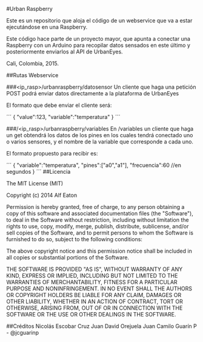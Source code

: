 #Urban Raspberry

Este es un repositorio que aloja el código de un webservice
que va a estar ejecutándose en una Raspberry.

Este código hace parte de un proyecto mayor, que apunta a
conectar una Raspberry con un Arduino para recopilar datos sensados
en este último y posteriormente enviarlos al API de UrbanEyes.

Cali, Colombia, 2015.

##Rutas Webservice

###<ip_rasp>/urbanraspberry/datosensor
Un cliente que haga una petición POST podrá enviar datos
directamente a la plataforma de UrbanEyes

El formato que debe enviar el cliente
será:

´´´
{
	"value":123,
	"variable":"temperatura"
}
´´´

###/<ip_rasp>/urbanraspberry/variables
En /variables un cliente que haga
un get obtendrá los datos de los pines
en los cuales tendrá conectado uno
o varios sensores, y el nombre de
la variable que corresponde a cada
uno.

El formato propuesto para recibir es:

´´´
{
	"variable":"temperatura",
	"pines":["a0","a1"],
	"frecuencia":60 //en segundos
}
´´´
##Licencia

The MIT License (MIT)

Copyright (c) 2014 Alf Eaton

Permission is hereby granted, free of charge, to any person obtaining a copy of this software and associated documentation files (the "Software"), to deal in the Software without restriction, including without limitation the rights to use, copy, modify, merge, publish, distribute, sublicense, and/or sell copies of the Software, and to permit persons to whom the Software is furnished to do so, subject to the following conditions:

The above copyright notice and this permission notice shall be included in all copies or substantial portions of the Software.

THE SOFTWARE IS PROVIDED "AS IS", WITHOUT WARRANTY OF ANY KIND, EXPRESS OR IMPLIED, INCLUDING BUT NOT LIMITED TO THE WARRANTIES OF MERCHANTABILITY, FITNESS FOR A PARTICULAR PURPOSE AND NONINFRINGEMENT. IN NO EVENT SHALL THE AUTHORS OR COPYRIGHT HOLDERS BE LIABLE FOR ANY CLAIM, DAMAGES OR OTHER LIABILITY, WHETHER IN AN ACTION OF CONTRACT, TORT OR OTHERWISE, ARISING FROM, OUT OF OR IN CONNECTION WITH THE SOFTWARE OR THE USE OR OTHER DEALINGS IN THE SOFTWARE.

##Créditos
Nicolás Escobar Cruz
Juan David Orejuela
Juan Camilo Guarín P - @jcguarinp